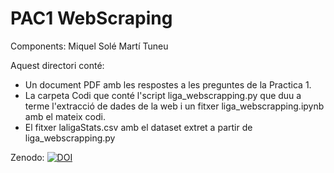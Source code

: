 # PAC1 WebScraping

Components:
Miquel Solé
Martí Tuneu

Aquest directori conté:
 - Un document PDF amb les respostes a les preguntes de la Practica 1.
 - La carpeta Codi que conté l'script liga_webscrapping.py que duu a terme l'extracció de dades de la web i un fitxer liga_webscrapping.ipynb amb el mateix codi.
 - El fitxer laligaStats.csv amb el dataset extret a partir de liga_webscrapping.py
 

Zenodo: [![DOI](https://zenodo.org/badge/DOI/10.5281/zenodo.5636156.svg)](https://doi.org/10.5281/zenodo.5636156)
 
